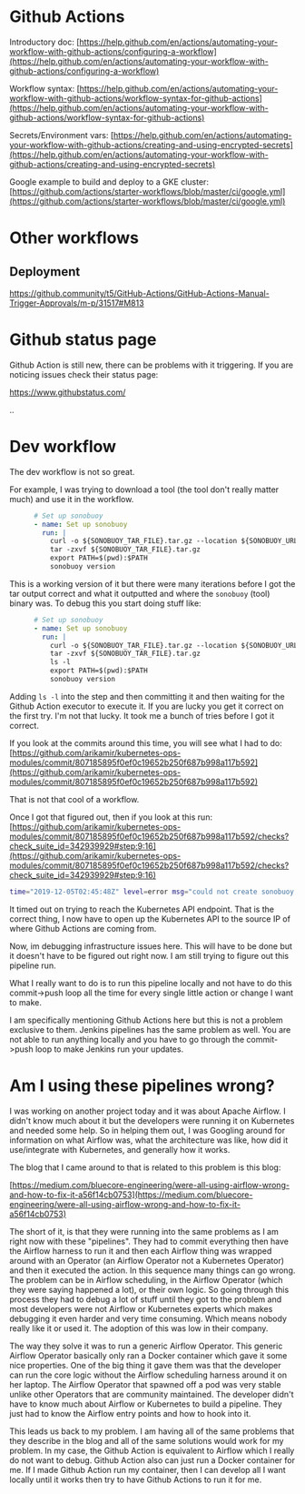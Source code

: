 # Github Actions

Introductory doc: [https://help.github.com/en/actions/automating-your-workflow-with-github-actions/configuring-a-workflow](https://help.github.com/en/actions/automating-your-workflow-with-github-actions/configuring-a-workflow)

Workflow syntax: [https://help.github.com/en/actions/automating-your-workflow-with-github-actions/workflow-syntax-for-github-actions](https://help.github.com/en/actions/automating-your-workflow-with-github-actions/workflow-syntax-for-github-actions)

Secrets/Environment vars: [https://help.github.com/en/actions/automating-your-workflow-with-github-actions/creating-and-using-encrypted-secrets](https://help.github.com/en/actions/automating-your-workflow-with-github-actions/creating-and-using-encrypted-secrets)

Google example to build and deploy to a GKE cluster: [https://github.com/actions/starter-workflows/blob/master/ci/google.yml](https://github.com/actions/starter-workflows/blob/master/ci/google.yml)



# Other workflows

## Deployment

https://github.community/t5/GitHub-Actions/GitHub-Actions-Manual-Trigger-Approvals/m-p/31517#M813


# Github status page

Github Action is still new, there can be problems with it triggering.  If you are noticing issues check their
status page:

https://www.githubstatus.com/


..

# Dev workflow

The dev workflow is not so great.

For example, I was trying to download a tool (the tool don't really matter much) and use it
in the workflow.

```yaml
      # Set up sonobuoy
      - name: Set up sonobuoy
        run: |
          curl -o ${SONOBUOY_TAR_FILE}.tar.gz --location ${SONOBUOY_URL}/${SONOBUOY_TAR_FILE}.tar.gz
          tar -zxvf ${SONOBUOY_TAR_FILE}.tar.gz
          export PATH=$(pwd):$PATH
          sonobuoy version
```

This is a working version of it but there were many iterations before I got the tar output correct
and what it outputted and where the `sonobuoy` (tool) binary was.  To debug this you start doing stuff like:

```yaml
      # Set up sonobuoy
      - name: Set up sonobuoy
        run: |
          curl -o ${SONOBUOY_TAR_FILE}.tar.gz --location ${SONOBUOY_URL}/${SONOBUOY_TAR_FILE}.tar.gz
          tar -zxvf ${SONOBUOY_TAR_FILE}.tar.gz
          ls -l
          export PATH=$(pwd):$PATH
          sonobuoy version
```

Adding `ls -l` into the step and then committing it and then waiting for the Github Action executor to
execute it.  If you are lucky you get it correct on the first try.  I'm not that lucky.  It took me a
bunch of tries before I got it correct.

If you look at the commits around this time, you will see what I had to do: [https://github.com/arikamir/kubernetes-ops-modules/commit/807185895f0ef0c19652b250f687b998a117b592](https://github.com/arikamir/kubernetes-ops-modules/commit/807185895f0ef0c19652b250f687b998a117b592)

That is not that cool of a workflow.

Once I got that figured out, then if you look at this run: [https://github.com/arikamir/kubernetes-ops-modules/commit/807185895f0ef0c19652b250f687b998a117b592/checks?check_suite_id=342939929#step:9:16](https://github.com/arikamir/kubernetes-ops-modules/commit/807185895f0ef0c19652b250f687b998a117b592/checks?check_suite_id=342939929#step:9:16)

```bash
time="2019-12-05T02:45:48Z" level=error msg="could not create sonobuoy client: couldn't get sonobuoy api helper: could not get api group resources: Get https://api-dev-test-us-east-1-k8-idc14e-1850800389.us-east-1.elb.amazonaws.com/api?timeout=32s: dial tcp 18.211.59.240:443: i/o timeout"
```

It timed out on trying to reach the Kubernetes API endpoint.  That is the correct thing, I now have to open up the Kubernetes API to the
source IP of where Github Actions are coming from.

Now, im debugging infrastructure issues here.  This will have to be done but it doesn't have to be figured out right now.  I am still
trying to figure out this pipeline run.

What I really want to do is to run this pipeline locally and not have to do this commit->push loop all the time for every single little
action or change I want to make.

I am specifically mentioning Github Actions here but this is not a problem exclusive to them.  Jenkins pipelines has the same problem as 
well.  You are not able to run anything locally and you have to go through the commit->push loop to make Jenkins run your updates.

# Am I using these pipelines wrong?

I was working on another project today and it was about Apache Airflow.  I didn't know much about it but the developers were running it on Kubernetes
and needed some help.  So in helping them out, I was Googling around for information on what Airflow was, what the architecture was like, 
how did it use/integrate with Kubernetes, and generally how it works.

The blog that I came around to that is related to this problem is this blog:

[https://medium.com/bluecore-engineering/were-all-using-airflow-wrong-and-how-to-fix-it-a56f14cb0753](https://medium.com/bluecore-engineering/were-all-using-airflow-wrong-and-how-to-fix-it-a56f14cb0753)

The short of it, is that they were running into the same problems as I am right now with these "pipelines".  They had to commit
everything then have the Airflow harness to run it and then each Airflow thing was wrapped around with an Operator (an Airflow 
Operator not a Kubernetes Operator) and then it executed the action.  In this sequence many things can go wrong.  The problem
can be in Airflow scheduling, in the Airflow Operator (which they were saying happened a lot), or their own logic.  So going
through this process they had to debug a lot of stuff until they got to the problem and most developers were not Airflow or Kubernetes
experts which makes debugging it even harder and very time consuming.  Which means nobody really like it or used it.  The adoption of
this was low in their company.

The way they solve it was to run a generic Airflow Operator.  This generic Airflow Operator basically only ran a Docker container which
gave it some nice properties.  One of the big thing it gave them was that the developer can run the core logic without the Airflow
scheduling harness around it on her laptop.  The Airflow Operator that spawned off a pod was very stable unlike other Operators that
are community maintained.  The developer didn't have to know much about Airflow or Kubernetes to build a pipeline.  They just had to 
know the Airflow entry points and how to hook into it.

This leads us back to my problem.  I am having all of the same problems that they describe in the blog and all of the same solutions
would work for my problem.  In my case, the Github Action is equivalent to Airflow which I really do not want to debug.  Github Action
also can just run a Docker container for me.  If I made Github Action run my container, then I can develop all I want locally until it works
then try to have Github Actions to run it for me.
